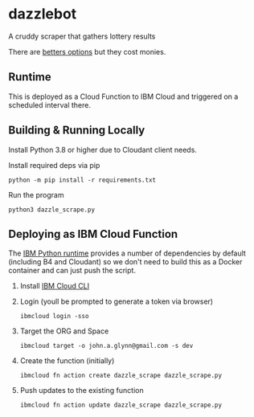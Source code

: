 # dazzlebot
A cruddy scraper that gathers lottery results

There are [betters options](https://www.magayo.com) but they cost monies.

## Runtime

This is deployed as a Cloud Function to IBM Cloud and triggered on a scheduled interval there.

## Building & Running Locally

Install Python 3.8 or higher due to Cloudant client needs.

Install required deps via pip

`python -m pip install -r requirements.txt`

Run the program

`python3 dazzle_scrape.py`

## Deploying as IBM Cloud Function

The [IBM Python runtime](https://cloud.ibm.com/docs/openwhisk?topic=openwhisk-runtimes#openwhisk_ref_python_environments) provides a number of dependencies by default (including B4 and Cloudant) so we don't need to build this as a Docker container and can just push the script.

1. Install [IBM Cloud CLI](https://cloud.ibm.com/docs/cli?topic=cloud-cli-getting-started)

2. Login (youll be prompted to generate a token via browser)

    `ibmcloud login -sso`

3. Target the ORG and Space

    `ibmcloud target -o john.a.glynn@gmail.com -s dev`

4. Create the function (initially)

    `ibmcloud fn action create dazzle_scrape dazzle_scrape.py`

5. Push updates to the existing function

    `ibmcloud fn action update dazzle_scrape dazzle_scrape.py`

